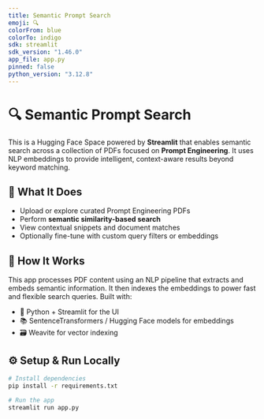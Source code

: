```yaml
---
title: Semantic Prompt Search
emoji: 🔍
colorFrom: blue
colorTo: indigo
sdk: streamlit
sdk_version: "1.46.0"
app_file: app.py
pinned: false
python_version: "3.12.8"
---
```


# 🔍 Semantic Prompt Search

This is a Hugging Face Space powered by **Streamlit** that enables semantic search across a collection of PDFs focused on **Prompt Engineering**. It uses NLP embeddings to provide intelligent, context-aware results beyond keyword matching.

## 🧠 What It Does

- Upload or explore curated Prompt Engineering PDFs
- Perform **semantic similarity-based search**
- View contextual snippets and document matches
- Optionally fine-tune with custom query filters or embeddings

## 🚀 How It Works

This app processes PDF content using an NLP pipeline that extracts and embeds semantic information. It then indexes the embeddings to power fast and flexible search queries. Built with:

- 🐍 Python + Streamlit for the UI
- 📚 SentenceTransformers / Hugging Face models for embeddings
- 🗃️ Weavite for vector indexing

## ⚙️ Setup & Run Locally

```bash
# Install dependencies
pip install -r requirements.txt

# Run the app
streamlit run app.py
